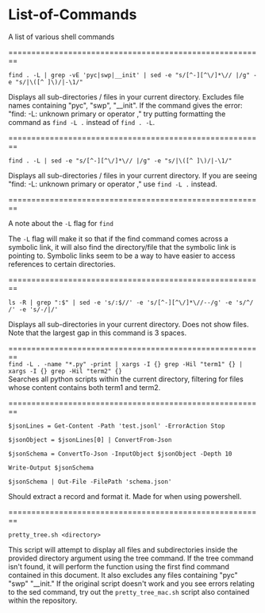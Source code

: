 # List-of-Commands
A list of various shell commands

========================================================  

```find . -L | grep -vE 'pyc|swp|__init' | sed -e "s/[^-][^\/]*\// |/g" -e "s/|\([^ ]\)/|-\1/"```    

Displays all sub-directories / files in your current directory. Excludes file names containing "pyc", "swp", "__init". If the command gives the error: "find: -L: unknown primary or operator
," try putting formatting the command as ```find -L .``` instead of ```find . -L```.      

========================================================  

```find . -L | sed -e "s/[^-][^\/]*\// |/g" -e "s/|\([^ ]\)/|-\1/"```    

Displays all sub-directories / files in your current directory. If you are seeing "find: -L: unknown primary or operator
," use ```find -L .``` instead.    

========================================================  

A note about the ```-L``` flag for ```find```   

The ```-L``` flag will make it so that if the find command comes across a symbolic link, it will also find the directory/file that the symbolic link is pointing to. Symbolic links seem to be a way to have easier to access references to certain directories.

========================================================  

```ls -R | grep ":$" | sed -e 's/:$//' -e 's/[^-][^\/]*\//--/g' -e 's/^/   /' -e 's/-/|/'```

Displays all sub-directories in your current directory. Does not show files. Note that the largest gap in this command is 3 spaces.    

========================================================    
```find -L . -name "*.py" -print | xargs -I {} grep -Hil "term1" {} | xargs -I {} grep -Hil "term2" {}```     
Searches all python scripts within the current directory, filtering for files whose content contains both term1 and term2.

========================================================    
```
$jsonLines = Get-Content -Path 'test.jsonl' -ErrorAction Stop

$jsonObject = $jsonLines[0] | ConvertFrom-Json

$jsonSchema = ConvertTo-Json -InputObject $jsonObject -Depth 10

Write-Output $jsonSchema

$jsonSchema | Out-File -FilePath 'schema.json'
```

Should extract a record and format it. Made for when using powershell.

========================================================  

```pretty_tree.sh <directory>```    

This script will attempt to display all files and subdirectories inside the provided directory argument using the tree command. If the tree command isn't found, it will perform the function using the first find command contained in this document. It also excludes any files containing "pyc" "swp" "__init." If the original script doesn't work and you see errors relating to the sed command, try out the ```pretty_tree_mac.sh``` script also contained within the repository.
